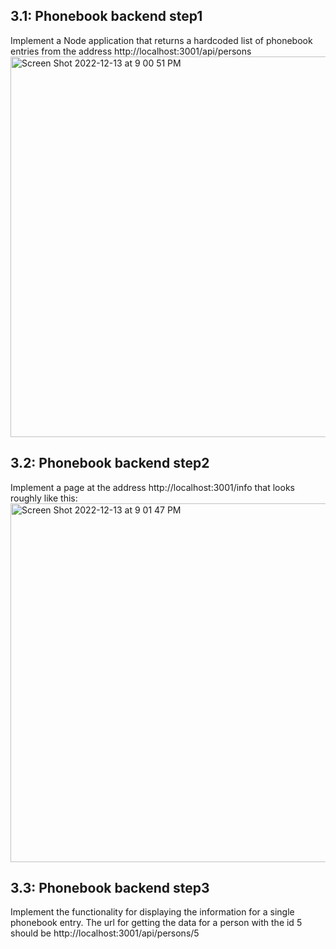 3.1: Phonebook backend step1
-
Implement a Node application that returns a hardcoded list of phonebook entries from the address http://localhost:3001/api/persons
<img width="609" alt="Screen Shot 2022-12-13 at 9 00 51 PM" src="https://user-images.githubusercontent.com/39681478/207486708-7de833ca-06bb-452d-9325-9cd9cc161105.png">

3.2: Phonebook backend step2
-
Implement a page at the address http://localhost:3001/info that looks roughly like this:
<img width="574" alt="Screen Shot 2022-12-13 at 9 01 47 PM" src="https://user-images.githubusercontent.com/39681478/207486829-90e88d34-da74-411d-951a-34c6843dc88b.png">

3.3: Phonebook backend step3
-
Implement the functionality for displaying the information for a single phonebook entry. The url for getting the data for a person with the id 5 should be http://localhost:3001/api/persons/5

